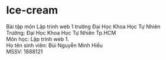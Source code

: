 # Ice-cream
Bài tập môn Lập trình web 1 trường Đại Học Khoa Học Tự Nhiên<br />
Trường: Đại Học Khoa Học Tự Nhiên Tp.HCM<br />
Môn học: Lập trình web 1.<br />
Họ tên sinh viên: Bùi Nguyễn Minh Hiếu<br />
MSSV: 1888121<br />

